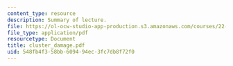 ```yaml
---
content_type: resource
description: Summary of lecture.
file: https://ol-ocw-studio-app-production.s3.amazonaws.com/courses/22-55j-principles-of-radiation-interactions-fall-2004/548fb4f358bb609494ec3fc7db8f72f0_cluster_damage.pdf
file_type: application/pdf
resourcetype: Document
title: cluster_damage.pdf
uid: 548fb4f3-58bb-6094-94ec-3fc7db8f72f0
---
```

